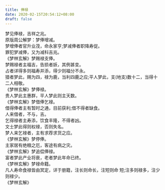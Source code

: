 ```yaml
---
title: 俸禄
date: 2020-02-15T20:54:12+08:00
draft: false
---
```


梦见俸禄，吉祥之兆。<br>
原版周公解梦：梦俸增减。<br>
梦增俸者官升业茂，命永家亨;梦减俸者职降寿促。<br>
罪犯梦减俸，又为减科吉兆。<br>
《梦林玄解》梦赐禄支俸。<br>
梦赐禄者主福吉，告损者妖，其例甚变。<br>
占者详得多则福寿并添，得少则福分不永。<br>
猎者梦此，赐为四，禄为鹿，当利四鹿之应;平人梦此，支(地支)数十二，当得十二人相敬。<br>
《梦林玄解》梦俸禄。<br>
贵人梦此主惠群，平人梦此则主天数。<br>
《梦林玄解》梦借俸乞禄。<br>
借得俸者主有暂时之通，目前获利;借不得者缺食。<br>
人来借者，不与，吉。<br>
乞得禄者主寿添，饮食丰隆，不得者凶。<br>
文士梦此得则权禄，否则失名。<br>
梦人来乞禄者，主有求荐求货之应。<br>
《梦林玄解》梦停俸。<br>
主家居有绝粮之厄，客途有病之灾。<br>
《梦林玄解》梦追偿俸禄。<br>
富者梦此产业将衰，老者梦此年命已终。<br>
《梦林玄解》梦禄命籍。<br>
凡人寿命食禄皆由冥定，详于册籍，注长则命长，注短则命 短;注多则禄多，注少则禄少。<br>
《梦林玄解》